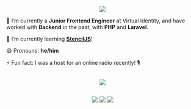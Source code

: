 <p align="center">
<img src="https://dwoliveira.com/img/Screenshot_16.png"/></p>

🔭 I’m currently a **Junior Frontend Engineer** at Virtual Identity, and have worked with **Backend** in the past, with **PHP** and **Laravel**.

🌱 I’m currently learning **[StencilJS](https://github.com/ionic-team/stencil)**!

😄 Pronouns: **he/him**

⚡ Fun fact: I was a host for an online radio recently! 🎙

##

<p align="center"><img src="https://github-readme-stats.vercel.app/api/top-langs/?username=pnboliveira&layout=compact&theme=dark&include_all_commits=true&count_private=true"/></p>

##

<p align="center">
<a href="https://linkedin.com/in/dwoliveira" target="_blank"><img src="https://img.shields.io/badge/LinkedIn-blue?logo=linkedin&style=for-the-badge"/></a>
<a href="https://blog.dwoliveira.com" target="_blank"><img src="https://img.shields.io/badge/Blog-black?logo=medium&style=for-the-badge"/></a>
<a href="https://www.youtube.com/channel/UC57uf5r3SY67G34tSbMBssg" target="_blank"><img src="https://img.shields.io/badge/YouTube-red?logo=youtube&style=for-the-badge"/></a>
</p>

<!--
**pnboliveira/pnboliveira** is a ✨ _special_ ✨ repository because its `README.md` (this file) appears on your GitHub profile.

Here are some ideas to get you started:

-->
